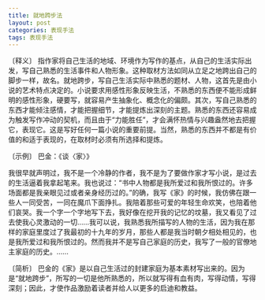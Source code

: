 ```yaml
---
title: 就地跨步法
layout: post
categories: 表现手法
tags: 表现手法
---
```


〔释义〕 指作家将自己生活的地域、环境作为写作的基点，从自己的生活实际出发，写自己熟悉的生活事件和人物形象。这种取材方法如同从立足之地跨出自己的脚步一样，故名。就地跨步，写自己生活实际中熟悉的题材、人物，这首先是由小说的艺术特点决定的。小说要求用感性形象反映生活，不熟悉的东西便不能形成鲜明的感性形象，硬要写，就容易产生抽象化、概念化的偏颇。其次，写自己熟悉的东西才能倾注感情，才能把握细节，才能提炼出深刻的主题。熟悉的东西还容易成为触发写作冲动的契机，而且由于“力能胜任”，才会满怀热情与兴趣盎然地去把握它，表现它。这是写好任何一篇小说的重要前提。当然，熟悉的东西并不都是有价值的和适于表现的，在取材时必须有所选择和提炼。

〔示例〕 巴金：《谈〈家〉》

我很早就声明过，我不是一个冷静的作者，我不是为了要做作家才写小说，是过去的生活逼着我拿起笔来。我也说过：“书中人物都是我所爱过和我所恨过的。许多场面都是我亲眼见过或者亲身经历过的。”的确，我写《家》的时候，我仿佛在跟一些人一同受苦，一同在魔爪下面挣扎。我陪着那些可爱的年轻生命欢笑，也陪着他们哀哭。我一个字一个字地写下去，我好像在挖开我的记忆的坟墓，我又看见了过去使我心灵激动的一切……我可以说，我熟悉我所描写的人物的生活，因为我在那样的家庭里度过了我最初的十九年的岁月，那些人都是我当时朝夕相处相见的，也是我所爱过和我所恨过的。然而我并不是写自己家庭的历史，我写了一般的官僚地主家庭的历史。……

〔简析〕 巴金的《家》是以自己生活过的封建家庭为基本素材写出来的。因为是“就地跨步”，所写的一切是他所熟悉的，所以就写得有血有肉，写得动情，写得深刻；因此，才使作品激励着读者并给人以更多的启迪和教益。 